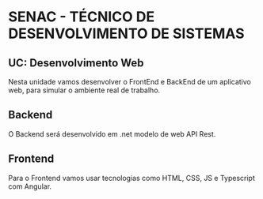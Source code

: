 # SENAC - TÉCNICO DE DESENVOLVIMENTO DE SISTEMAS
## UC: Desenvolvimento Web

Nesta unidade vamos desenvolver o FrontEnd e BackEnd de um aplicativo web, para simular o ambiente real de trabalho.

## Backend
O Backend será desenvolvido em .net modelo de web API Rest.

## Frontend
Para o Frontend vamos usar tecnologias como HTML, CSS, JS e Typescript com Angular.
